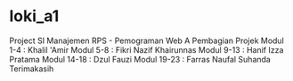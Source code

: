# loki_a1
Project SI Manajemen RPS - Pemograman Web A
Pembagian Projek
Modul 1-4   : Khalil 'Amir
Modul 5-8   : Fikri Nazif Khairunnas
Modul 9-13  : Hanif Izza Pratama
Modul 14-18 : Dzul Fauzi
Modul 19-23 : Farras Naufal Suhanda
Terimakasih
